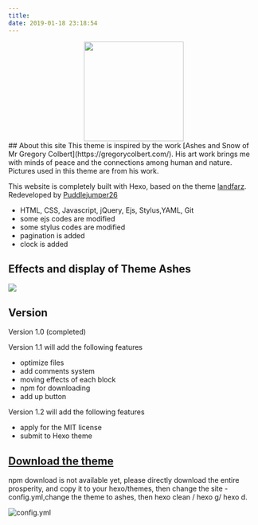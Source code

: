 ```yaml
---
title: 
date: 2019-01-18 23:18:54
---
```

<center><img src="https://user-images.githubusercontent.com/40550117/51434199-6abec680-1c5b-11e9-9983-c116227aa91a.jpg" style="height: 200px"></center>
## About this site
This theme is inspired by the work [Ashes and Snow of Mr Gregory Colbert](https://gregorycolbert.com/). His art work brings me with minds of peace and the connections among human and nature. Pictures used in this theme are from his work.

This website is completely built with Hexo, based on the theme [landfarz](https://github.com/wizardforcel/hexo-theme-landfarz). Redeveloped by [Puddlejumper26](https://github.com/puddlejumper26)

-	HTML, CSS, Javascript, jQuery, Ejs, Stylus,YAML, Git
-   some ejs codes are modified
-   some stylus codes are modified 
-   pagination is added
-   clock is added

## Effects and display of Theme Ashes
![](https://user-images.githubusercontent.com/40550117/51792879-0601ef80-21b8-11e9-891d-03db1cb80aae.gif)

## Version
Version 1.0 (completed)

Version 1.1 will add the following features
-	optimize files
-	add comments system
-	moving effects of each block 
-	npm for downloading
-	add up button

Version 1.2 will add the following features
-   apply for the MIT license
-	submit to Hexo theme

## [Download the theme](https://github.com/puddlejumper26/hexo-theme-ashes)
npm download is not available yet, please directly download the entire prosperity, and copy it to your hexo/themes, then change the site -config.yml,change the theme to ashes, then hexo clean / hexo g/ hexo d.

![config.yml](https://user-images.githubusercontent.com/40550117/51792960-62194380-21b9-11e9-876e-8153b1be611f.PNG)



